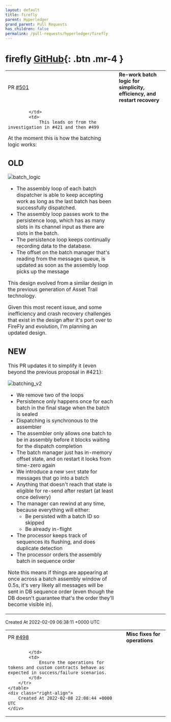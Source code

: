 ```yaml
---
layout: default
title: firefly
parent: Hyperledger
grand_parent: Pull Requests
has_children: false
permalink: /pull-requests/hyperledger/firefly
---
```


# firefly <span class="fs-3 right-align">[GitHub](https://github.com/hyperledger/firefly){: .btn .mr-4 }</span>


<div>
    <table>
        <tr>
            <td>
                PR <a href="https://github.com/hyperledger/firefly/pull/501" class=".btn">#501</a>
            </td>
            <td>
                <b>
                    Re-work batch logic for simplicity, efficiency, and restart recovery
                </b>
            </td>
        </tr>
        <tr>
            <td>
                
            </td>
            <td>
                This leads on from the investigation in #421 and then #499

At the moment this is how the batching logic works:

## OLD

![batch_logic](https://user-images.githubusercontent.com/6660217/150621839-468e5be6-e1b5-4ac6-8086-34b4b9d73281.jpg)

- The assembly loop of each batch dispatcher is able to keep accepting work as long as the last batch has been successfully dispatched.
- The assembly loop passes work to the persistence loop, which has as many slots in its channel input as there are slots in the batch.
- The persistence loop keeps continually recording data to the database.
- The offset on the batch manager that's reading from the messages queue, is updated as soon as the assembly loop picks up the message

This design evolved from a similar design in the previous generation of Asset Trail technology.

Given this most recent issue, and some inefficiency and crash recovery challenges that exist in the design after it's port over to FireFly and evolution, I'm planning an updated design.

## NEW

This PR updates it to simplify it (even beyond the previous proposal in #421):

![batching_v2](https://user-images.githubusercontent.com/6660217/153135529-e81ff098-5266-44df-8021-849af7882fd2.jpg)

- We remove two of the loops
- Persistence only happens once for each batch in the final stage when the batch is sealed
- Dispatching is synchronous to the assembler
- The assembler only allows one batch to be in assembly before it blocks waiting for the dispatch completion
- The batch manager just has in-memory offset state, and on restart it looks from time-zero again
- We introduce a new `sent` state for messages that go into a batch
- Anything that doesn't reach that state is eligible for re-send after restart (at least once delivery)
- The manager can rewind at any time, because everything will either:
  - Be persisted with a batch ID so skipped
  - Be already in-flight
- The processor keeps track of sequences its flushing, and does duplicate detection
- The processor orders the assembly batch in sequence order


Note this means if things are appearing at once across a batch assembly window of 0.5s, it's very likely all messages will be sent in DB sequence order (even though the DB doesn't guarantee that's the order they'll become visible in).
            </td>
        </tr>
    </table>
    <div class="right-align">
        Created At 2022-02-09 06:38:11 +0000 UTC
    </div>
</div>

<div>
    <table>
        <tr>
            <td>
                PR <a href="https://github.com/hyperledger/firefly/pull/498" class=".btn">#498</a>
            </td>
            <td>
                <b>
                    Misc fixes for operations
                </b>
            </td>
        </tr>
        <tr>
            <td>
                
            </td>
            <td>
                Ensure the operations for tokens and custom contracts behave as expected in success/failure scenarios.
            </td>
        </tr>
    </table>
    <div class="right-align">
        Created At 2022-02-08 22:08:44 +0000 UTC
    </div>
</div>

